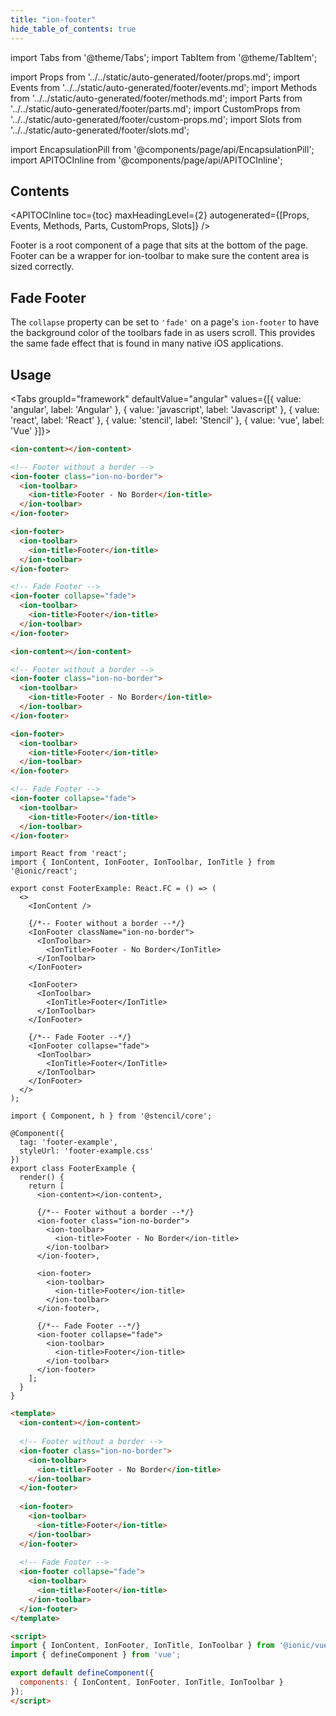 ```yaml
---
title: "ion-footer"
hide_table_of_contents: true
---
```

import Tabs from '@theme/Tabs';
import TabItem from '@theme/TabItem';

import Props from '../../static/auto-generated/footer/props.md';
import Events from '../../static/auto-generated/footer/events.md';
import Methods from '../../static/auto-generated/footer/methods.md';
import Parts from '../../static/auto-generated/footer/parts.md';
import CustomProps from '../../static/auto-generated/footer/custom-props.md';
import Slots from '../../static/auto-generated/footer/slots.md';

<head>
  <title>Page Footer | Ionic App Footer: Wrapper Root Page Component</title>
  <meta name="description" content="A footer is a root component that sits at the bottom of a page. Ionic footers can be a wrapper for ion-toolbar to make sure the content area is sized correctly." />
</head>

import EncapsulationPill from '@components/page/api/EncapsulationPill';
import APITOCInline from '@components/page/api/APITOCInline';



<h2 className="table-of-contents__title">Contents</h2>

<APITOCInline
  toc={toc}
  maxHeadingLevel={2}
  autogenerated={[Props, Events, Methods, Parts, CustomProps, Slots]}
/>



Footer is a root component of a page that sits at the bottom of the page.
Footer can be a wrapper for ion-toolbar to make sure the content area is sized correctly.

## Fade Footer

The `collapse` property can be set to `'fade'` on a page's `ion-footer` to have the background color of the toolbars fade in as users scroll. This provides the same fade effect that is found in many native iOS applications.



## Usage

<Tabs groupId="framework" defaultValue="angular" values={[{ value: 'angular', label: 'Angular' }, { value: 'javascript', label: 'Javascript' }, { value: 'react', label: 'React' }, { value: 'stencil', label: 'Stencil' }, { value: 'vue', label: 'Vue' }]}>

<TabItem value="angular">

```html
<ion-content></ion-content>

<!-- Footer without a border -->
<ion-footer class="ion-no-border">
  <ion-toolbar>
    <ion-title>Footer - No Border</ion-title>
  </ion-toolbar>
</ion-footer>

<ion-footer>
  <ion-toolbar>
    <ion-title>Footer</ion-title>
  </ion-toolbar>
</ion-footer>

<!-- Fade Footer -->
<ion-footer collapse="fade">
  <ion-toolbar>
    <ion-title>Footer</ion-title>
  </ion-toolbar>
</ion-footer>
```


</TabItem>


<TabItem value="javascript">

```html
<ion-content></ion-content>

<!-- Footer without a border -->
<ion-footer class="ion-no-border">
  <ion-toolbar>
    <ion-title>Footer - No Border</ion-title>
  </ion-toolbar>
</ion-footer>

<ion-footer>
  <ion-toolbar>
    <ion-title>Footer</ion-title>
  </ion-toolbar>
</ion-footer>

<!-- Fade Footer -->
<ion-footer collapse="fade">
  <ion-toolbar>
    <ion-title>Footer</ion-title>
  </ion-toolbar>
</ion-footer>
```


</TabItem>


<TabItem value="react">

```tsx
import React from 'react';
import { IonContent, IonFooter, IonToolbar, IonTitle } from '@ionic/react';

export const FooterExample: React.FC = () => (
  <>
    <IonContent />
    
    {/*-- Footer without a border --*/}
    <IonFooter className="ion-no-border">
      <IonToolbar>
        <IonTitle>Footer - No Border</IonTitle>
      </IonToolbar>
    </IonFooter>

    <IonFooter>
      <IonToolbar>
        <IonTitle>Footer</IonTitle>
      </IonToolbar>
    </IonFooter>
    
    {/*-- Fade Footer --*/}
    <IonFooter collapse="fade">
      <IonToolbar>
        <IonTitle>Footer</IonTitle>
      </IonToolbar>
    </IonFooter>
  </>
);
```


</TabItem>


<TabItem value="stencil">

```tsx
import { Component, h } from '@stencil/core';

@Component({
  tag: 'footer-example',
  styleUrl: 'footer-example.css'
})
export class FooterExample {
  render() {
    return [
      <ion-content></ion-content>,

      {/*-- Footer without a border --*/}
      <ion-footer class="ion-no-border">
        <ion-toolbar>
          <ion-title>Footer - No Border</ion-title>
        </ion-toolbar>
      </ion-footer>,

      <ion-footer>
        <ion-toolbar>
          <ion-title>Footer</ion-title>
        </ion-toolbar>
      </ion-footer>,
      
      {/*-- Fade Footer --*/}
      <ion-footer collapse="fade">
        <ion-toolbar>
          <ion-title>Footer</ion-title>
        </ion-toolbar>
      </ion-footer>
    ];
  }
}
```


</TabItem>


<TabItem value="vue">

```html
<template>
  <ion-content></ion-content>
  
  <!-- Footer without a border -->
  <ion-footer class="ion-no-border">
    <ion-toolbar>
      <ion-title>Footer - No Border</ion-title>
    </ion-toolbar>
  </ion-footer>
  
  <ion-footer>
    <ion-toolbar>
      <ion-title>Footer</ion-title>
    </ion-toolbar>
  </ion-footer>
  
  <!-- Fade Footer -->
  <ion-footer collapse="fade">
    <ion-toolbar>
      <ion-title>Footer</ion-title>
    </ion-toolbar>
  </ion-footer>
</template>

<script>
import { IonContent, IonFooter, IonTitle, IonToolbar } from '@ionic/vue';
import { defineComponent } from 'vue';

export default defineComponent({
  components: { IonContent, IonFooter, IonTitle, IonToolbar }
});
</script>
```


</TabItem>

</Tabs>

<Props />
<Events />
<Methods />
<Parts />
<CustomProps />
<Slots />